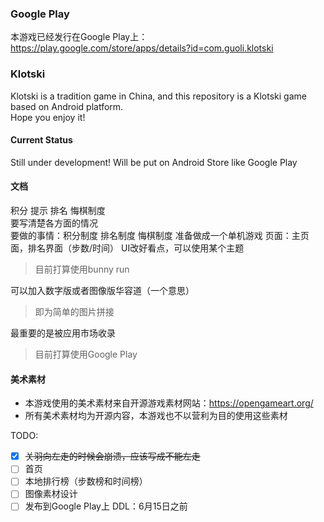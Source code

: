 ### Google Play
本游戏已经发行在Google Play上：https://play.google.com/store/apps/details?id=com.guoli.klotski

### Klotski
Klotski is a tradition game in China, and this repository is a Klotski game based on Android platform.  
Hope you enjoy it!

#### Current Status
Still under development! Will be put on Android Store like Google Play

#### 文档
积分 提示 排名 悔棋制度  
要写清楚各方面的情况  
要做的事情：积分制度 排名制度 悔棋制度 准备做成一个单机游戏
页面：主页面，排名界面（步数/时间）
UI改好看点，可以使用某个主题
> 目前打算使用bunny run

可以加入数字版或者图像版华容道（一个意思）

> 即为简单的图片拼接

最重要的是被应用市场收录

> 目前打算使用Google Play

#### 美术素材
- 本游戏使用的美术素材来自开源游戏素材网站：https://opengameart.org/
- 所有美术素材均为开源内容，本游戏也不以营利为目的使用这些素材

TODO:
- [x] ~~关羽向左走的时候会崩溃，应该写成不能左走~~
- [ ] 首页
- [ ] 本地排行榜（步数榜和时间榜）
- [ ]  图像素材设计
- [ ] 发布到Google Play上
DDL：6月15日之前
